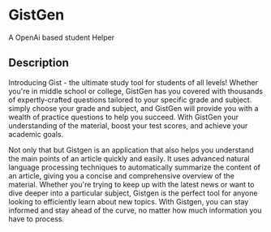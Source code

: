 # GistGen
A OpenAi based student Helper
## Description
Introducing Gist - the ultimate study tool for students of all levels! Whether you're in middle school or college, GistGen has you covered with thousands of expertly-crafted questions tailored to your specific grade and subject. simply choose your grade and subject, and GistGen will provide you with a wealth of practice questions to help you succeed. With GistGen your understanding of the material, boost your test scores, and achieve your academic goals. 

Not only that but Gistgen is an application that also helps you understand the main points of an article quickly and easily. It uses advanced natural language processing techniques to automatically summarize the content of an article, giving you a concise and comprehensive overview of the material. Whether you're trying to keep up with the latest news or want to dive deeper into a particular subject, Gistgen is the perfect tool for anyone looking to efficiently learn about new topics. With Gistgen, you can stay informed and stay ahead of the curve, no matter how much information you have to process. 
